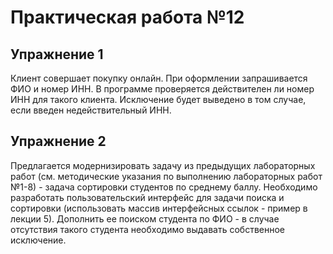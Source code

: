 <h1>Практическая работа №12</h1>
<h2>Упражнение 1</h2>
<p>Клиент совершает покупку онлайн. При оформлении запрашивается ФИО и номер ИНН. 
В программе проверяется действителен ли номер ИНН для такого клиента. Исключение 
будет выведено в том случае, если введен недействительный ИНН.</p>
<h2>Упражнение 2</h2>
<p>Предлагается модернизировать задачу из предыдущих лабораторных работ (см. методические
указания по выполнению лабораторных работ №1-8) - задача сортировки студентов по 
среднему баллу. Необходимо разработать пользовательский интерфейс для задачи поиска
и сортировки (использовать массив интерфейсных ссылок - пример в лекции 5). Дополнить 
ее поиском студента по ФИО - в случае отсутствия такого студента необходимо выдавать
собственное исключение.</p>